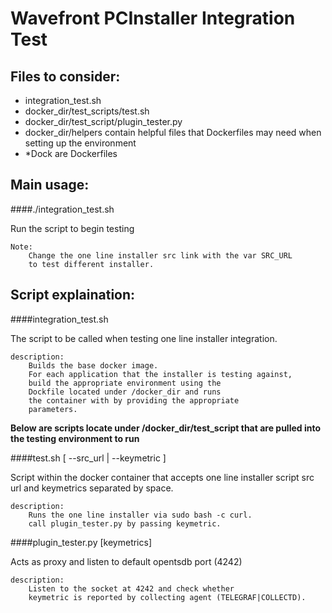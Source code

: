 # Wavefront PCInstaller Integration Test

## Files to consider:
+ integration\_test.sh
+ docker\_dir/test\_scripts/test.sh
+ docker\_dir/test\_script/plugin\_tester.py
+ docker\_dir/helpers contain helpful files
that Dockerfiles may need when setting up the environment
+ \*Dock are Dockerfiles

## Main usage:
####./integration\_test.sh

Run the script to begin testing
    
    Note:
        Change the one line installer src link with the var SRC_URL
        to test different installer.

## Script explaination:
####integration\_test.sh

The script to be called when testing one line installer
integration.

    description:
        Builds the base docker image.
        For each application that the installer is testing against,
        build the appropriate environment using the
        Dockfile located under /docker_dir and runs
        the container with by providing the appropriate
        parameters.
    
**Below are scripts locate under  /docker\_dir/test\_script
that are pulled into the testing environment to run**

####test.sh [ --src\_url <url> | --keymetric <keywords> ]

Script within the docker container that accepts
one line installer script src url and keymetrics separated
by space.

    description: 
        Runs the one line installer via sudo bash -c curl.
        call plugin_tester.py by passing keymetric.

####plugin\_tester.py [keymetrics]

Acts as proxy and listen to default opentsdb port (4242)

    description:
        Listen to the socket at 4242 and check whether
        keymetric is reported by collecting agent (TELEGRAF|COLLECTD).
